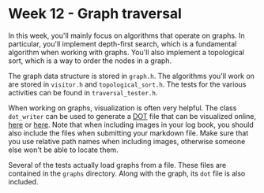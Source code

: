 # Week 12 - Graph traversal

In this week, you'll mainly focus on algorithms that operate on graphs.
In particular, you'll implement depth-first search, which is a fundamental algorithm when working with graphs.
You'll also implement a topological sort, which is a way to order the nodes in a graph.

The graph data structure is stored in `graph.h`.
The algorithms you'll work on are stored in `visitor.h` and `topological_sort.h`.
The tests for the various activities can be found in `traversal_tester.h`.

When working on graphs, visualization is often very helpful.
The class `dot_writer` can be used to generate a [DOT](https://en.wikipedia.org/wiki/DOT_(graph_description_language))
file that can be visualized online, [here](https://edotor.net/) or [here](https://dreampuf.github.io/GraphvizOnline/).
Note that when including images in your log book, you should also include the files when submitting your markdown file.
Make sure that you use relative path names when including images, otherwise someone else won't be able to locate them.

Several of the tests actually load graphs from a file.
These files are contained in the `graphs` directory.
Along with the graph, its `dot` file is also included.
